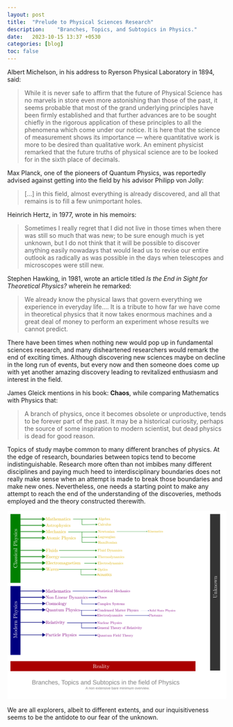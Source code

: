 ```yaml
---
layout: post
title:  "Prelude to Physical Sciences Research"
description:    "Branches, Topics, and Subtopics in Physics."
date:   2023-10-15 13:37 +0530
categories: [blog]
toc: false
---
```


Albert Michelson, in his address to Ryerson Physical Laboratory in 1894, said:

> While it is never safe to affirm that the future of Physical Science has no marvels in store even more astonishing than those of the past, it seems probable that most of the grand underlying principles have been firmly established and that further advances are to be sought chiefly in the rigorous application of these principles to all the phenomena which come under our notice. It is here that the science of measurement shows its importance — where quantitative work is more to be desired than qualitative work. An eminent physicist remarked that the future truths of physical science are to be looked for in the sixth place of decimals.

Max Planck, one of the pioneers of Quantum Physics, was reportedly advised against getting into the field by his advisor Philipp von Jolly:

> [...] in this field, almost everything is already discovered, and all that remains is to fill a few unimportant holes.  

Heinrich Hertz, in 1977, wrote in his memoirs:

> Sometimes I really regret that I did not live in those times when there was still so much that was new; to be sure enough much is yet unknown, but I do not think that it will be possible to discover anything easily nowadays that would lead us to revise our entire outlook as radically as was possible in the days when telescopes and microscopes were still new.

Stephen Hawking, in 1981, wrote an article titled *Is the End in Sight for Theoretical Physics?* wherein he remarked:

> We already know the physical laws that govern everything we experience in everyday life…. It is a tribute to how far we have come in theoretical physics that it now takes enormous machines and a great deal of money to perform an experiment whose results we cannot predict.

There have been times when nothing new would pop up in fundamental sciences research, and many disheartened researchers would remark the end of exciting times. Although discovering new sciences maybe on decline in the long run of events, but every now and then someone does come up with yet another amazing discovery leading to revitalized enthusiasm and interest in the field.  

James Gleick mentions in his book: **Chaos**, while comparing Mathematics with Physics that:

> A branch of physics, once it becomes obsolete or unproductive, tends to be forever part of the past. It may be a historical curiosity, perhaps the source of some inspiration to modern scientist, but dead physics is dead for good reason.

Topics of study maybe common to many different branches of physics. At the edge of research, boundaries between topics tend to become indistinguishable. Research more often than not imbibes many different disciplines and paying much heed to interdisciplinary boundaries does not really make sense when an attempt is made to break those boundaries and make new ones. Nevertheless, one needs a starting point to make any attempt to reach the end of the understanding of the discoveries, methods employed and the theory constructed therewith.

![Branches of Physics](/assets/img/posts/ptpsr.svg)

We are all explorers, albeit to different extents, and our inquisitiveness seems to be the antidote to our fear of the unknown.
